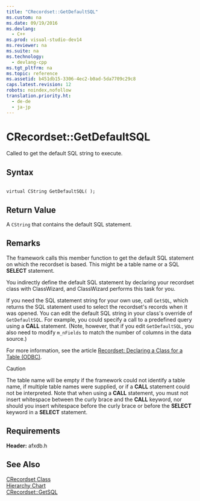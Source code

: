 ```yaml
---
title: "CRecordset::GetDefaultSQL"
ms.custom: na
ms.date: 09/19/2016
ms.devlang: 
  - C++
ms.prod: visual-studio-dev14
ms.reviewer: na
ms.suite: na
ms.technology: 
  - devlang-cpp
ms.tgt_pltfrm: na
ms.topic: reference
ms.assetid: b451db15-3306-4ec2-b0ad-5da7709c29c8
caps.latest.revision: 12
robots: noindex,nofollow
translation.priority.ht: 
  - de-de
  - ja-jp
---
```

# CRecordset::GetDefaultSQL
Called to get the default SQL string to execute.  
  
## Syntax  
  
```  
  
virtual CString GetDefaultSQL( );  
```  
  
## Return Value  
 A `CString` that contains the default SQL statement.  
  
## Remarks  
 The framework calls this member function to get the default SQL statement on which the recordset is based. This might be a table name or a SQL **SELECT** statement.  
  
 You indirectly define the default SQL statement by declaring your recordset class with ClassWizard, and ClassWizard performs this task for you.  
  
 If you need the SQL statement string for your own use, call `GetSQL`, which returns the SQL statement used to select the recordset's records when it was opened. You can edit the default SQL string in your class's override of `GetDefaultSQL`. For example, you could specify a call to a predefined query using a **CALL** statement. (Note, however, that if you edit `GetDefaultSQL`, you also need to modify `m_nFields` to match the number of columns in the data source.)  
  
 For more information, see the article [Recordset: Declaring a Class for a Table (ODBC)](../vs140/Recordset--Declaring-a-Class-for-a-Table--ODBC-.md).  
  
> [!CAUTION]
>  The table name will be empty if the framework could not identify a table name, if multiple table names were supplied, or if a **CALL** statement could not be interpreted. Note that when using a **CALL** statement, you must not insert whitespace between the curly brace and the **CALL** keyword, nor should you insert whitespace before the curly brace or before the **SELECT** keyword in a **SELECT** statement.  
  
## Requirements  
 **Header:** afxdb.h  
  
## See Also  
 [CRecordset Class](../vs140/CRecordset-Class.md)   
 [Hierarchy Chart](../vs140/Hierarchy-Chart.md)   
 [CRecordset::GetSQL](../vs140/CRecordset--GetSQL.md)
